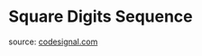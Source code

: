 <h1>Square Digits Sequence</h1>
<p>source: <a href="https://www.codesignal.com/">codesignal.com</a>

